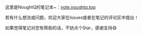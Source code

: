 这里是NoughtQ的笔记本~：[note.noughtq.top](https://note.noughtq.top)

若有什么想法或问题，欢迎大家在Issues或者在笔记的评论区中提出！

如果觉得笔记对您有帮助的话，不妨点个Star，感谢支持:smile:
